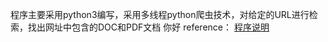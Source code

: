 程序主要采用python3编写，采用多线程python爬虫技术，对给定的URL进行检索，找出网址中包含的DOC和PDF文档
你好
reference：  [程序说明](http://www.goldencui.org/2014/10/15/%E7%BD%91%E7%BB%9C%E8%B5%84%E6%BA%90%E6%90%9C%E7%B4%A2%E7%88%AC%E8%99%AB(python%203.4.1%E5%AE%9E%E7%8E%B0)/)
